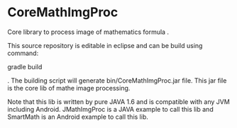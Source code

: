 # CoreMathImgProc
Core library to process image of mathematics formula .

This source repository is editable in eclipse and can be build using command:

gradle build

. The building script will generate bin/CoreMathImgProc.jar file. This jar file is the core lib of mathe image processing.

Note that this lib is written by pure JAVA 1.6 and is compatible with any JVM including Android. JMathImgProc is a JAVA example to call this lib and SmartMath is an Android example to call this lib.
